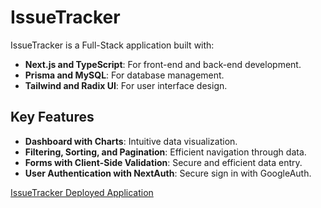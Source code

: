 # IssueTracker

IssueTracker is a Full-Stack application built with:

- **Next.js and TypeScript**: For front-end and back-end development.
- **Prisma and MySQL**: For database management.
- **Tailwind and Radix UI**: For user interface design.

## Key Features

- **Dashboard with Charts**: Intuitive data visualization.
- **Filtering, Sorting, and Pagination**: Efficient navigation through data.
- **Forms with Client-Side Validation**: Secure and efficient data entry.
- **User Authentication with NextAuth**: Secure sign in with GoogleAuth.

[IssueTracker Deployed Application](https://tracker-genarosalomone.vercel.app/)

